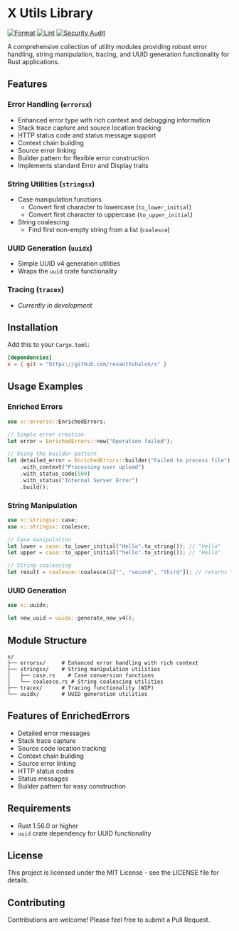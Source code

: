 # X Utils Library
[![Format](https://github.com/Revanthshalon/x/actions/workflows/format.yml/badge.svg)](https://github.com/Revanthshalon/x/actions/workflows/format.yml) [![Lint](https://github.com/Revanthshalon/x/actions/workflows/lint.yml/badge.svg)](https://github.com/Revanthshalon/x/actions/workflows/lint.yml) [![Security Audit](https://github.com/Revanthshalon/x/actions/workflows/audit.yml/badge.svg)](https://github.com/Revanthshalon/x/actions/workflows/audit.yml)

A comprehensive collection of utility modules providing robust error handling, string manipulation, tracing, and UUID generation functionality for Rust applications.

## Features

### Error Handling (`errorsx`)
- Enhanced error type with rich context and debugging information
- Stack trace capture and source location tracking
- HTTP status code and status message support
- Context chain building
- Source error linking
- Builder pattern for flexible error construction
- Implements standard Error and Display traits

### String Utilities (`stringsx`)
- Case manipulation functions
  - Convert first character to lowercase (`to_lower_initial`)
  - Convert first character to uppercase (`to_upper_initial`)
- String coalescing
  - Find first non-empty string from a list (`coalesce`)

### UUID Generation (`uuidx`)
- Simple UUID v4 generation utilities
- Wraps the `uuid` crate functionality

### Tracing (`tracex`)
- *Currently in development*

## Installation

Add this to your `Cargo.toml`:

```toml
[dependencies]
x = { git = "https://github.com/revanthshalon/x" }
```

## Usage Examples

### Enriched Errors

```rust
use x::errorsx::EnrichedErrors;

// Simple error creation
let error = EnrichedErrors::new("Operation failed");

// Using the builder pattern
let detailed_error = EnrichedErrors::builder("Failed to process file")
    .with_context("Processing user upload")
    .with_status_code(500)
    .with_status("Internal Server Error")
    .build();
```

### String Manipulation

```rust
use x::stringsx::case;
use x::stringsx::coalesce;

// Case manipulation
let lower = case::to_lower_initial("Hello".to_string()); // "hello"
let upper = case::to_upper_initial("hello".to_string()); // "Hello"

// String coalescing
let result = coalesce::coalesce(&["", "second", "third"]); // returns "second"
```

### UUID Generation

```rust
use x::uuidx;

let new_uuid = uuidx::generate_new_v4();
```

## Module Structure

```
x/
├── errorsx/     # Enhanced error handling with rich context
├── stringsx/    # String manipulation utilities
│   ├── case.rs    # Case conversion functions
│   └── coalesce.rs # String coalescing utilities
├── tracex/      # Tracing functionality (WIP)
└── uuidx/       # UUID generation utilities
```

## Features of EnrichedErrors

- Detailed error messages
- Stack trace capture
- Source code location tracking
- Context chain building
- Source error linking
- HTTP status codes
- Status messages
- Builder pattern for easy construction

## Requirements

- Rust 1.56.0 or higher
- `uuid` crate dependency for UUID functionality

## License

This project is licensed under the MIT License - see the LICENSE file for details.

## Contributing

Contributions are welcome! Please feel free to submit a Pull Request.
